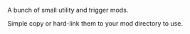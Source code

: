 ﻿A bunch of small utility and trigger mods.

Simple copy or hard-link them to your
mod directory to use.